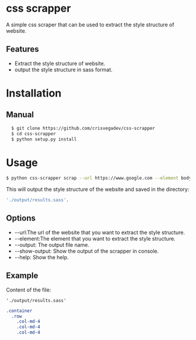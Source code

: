 # css scrapper

A simple css scraper that can be used to extract the style structure of website.

## Features

* Extract the style structure of website.
* output the style structure in sass format.

# Installation

## Manual
```bash
  $ git clone https://github.com/crisvegadev/css-scrapper
  $ cd css-scrapper
  $ python setup.py install
```

# Usage
```bash
$ python css-scrapper scrap --url https://www.google.com --element body --output output.sass --show-output
```
This will output the style structure of the website and saved in the directory:

```bash
'./output/results.sass'.
```

## Options

* --url:The url of the website that you want to extract the style structure.
* --element:The element that you want to extract the style structure.
* --output: The output file name.
* --show-output: Show the output of the scrapper in console.
* --help: Show the help.

## Example
Content of the file:

```
'./output/results.sass'
```

```sass
.container
  .row
    .col-md-4
    .col-md-4
    .col-md-4

 ```




